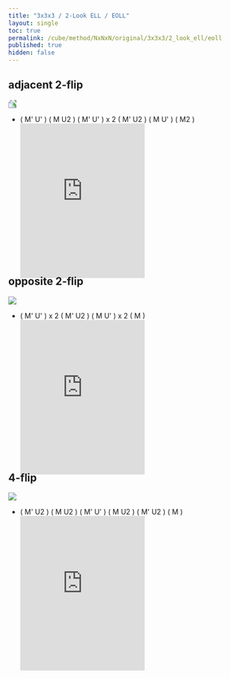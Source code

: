 ```yaml
---
title: "3x3x3 / 2-Look ELL / EOLL"
layout: single
toc: true
permalink: /cube/method/NxNxN/original/3x3x3/2_look_ell/eoll
published: true
hidden: false
---
```


<head>
  <base target="_blank">
  <style>
    .iframe-wrapper {
      overflow      : hidden;
      margin-bottom : -35px;
    }
    iframe {
      width         : 250px;
      height        : 330px;
      margin-top    : -20px;
      border        : none;
    }
    img {
      max-width:100px;
    }
  </style>
</head>



## adjacent 2-flip

<a href="https://www.speedsolving.com/wiki/index.php/ELL#Pure_flips">
  <img src="https://www.speedsolving.com/wiki/images/d/de/ELL_2-flip_%28a%29.jpg" style="transform:rotate(-90deg)">
</a>

- ( M' U' ) ( M U2 ) ( M' U' ) x 2 ( M' U2 ) ( M U' ) ( M2 )
  <div class="iframe-wrapper">
    <iframe
      scrolling="no"
      src="https://ruwix.com/widget/3d/?alg=M'%20U'%20M%20U2'%20M'%20U'%20M'%20U'%20M'%20U2'%20M%20U'%20M2'&colored=U*/cm%20u/e&solved=U-&hover=9&speed=500&flags=canvas"
    ></iframe>
  </div>



## opposite 2-flip

<a href="https://www.speedsolving.com/wiki/index.php/ELL#Pure_flips">
  <img src="https://www.speedsolving.com/wiki/images/4/4d/ELL_2-flip_%28b%29.jpg">
</a>

- ( M' U' ) x 2 ( M' U2 ) ( M U' ) x 2 ( M )
  <div class="iframe-wrapper">
    <iframe
      scrolling="no"
      src="https://ruwix.com/widget/3d/?alg=M'%20U'%20M'%20U'%20M'%20U2'%20M%20U'%20M%20U'%20M&colored=U*/cm%20u/e&solved=U-&hover=9&speed=500&flags=canvas"
    ></iframe>
  </div>



## 4-flip

<a href="https://www.speedsolving.com/wiki/index.php/ELL#Pure_flips">
  <img src="https://www.speedsolving.com/wiki/images/1/13/ELL_4-flip.jpg">
</a>

- ( M' U2 ) ( M U2 ) ( M' U' ) ( M U2 ) ( M' U2 ) ( M )
  <div class="iframe-wrapper">
    <iframe
      scrolling="no"
      src="https://ruwix.com/widget/3d/?alg=M'%20U2'%20M%20U2'%20M'%20U'%20M%20U2'%20M'%20U2'%20M&colored=U*/cm%20u/e&solved=U-&hover=9&speed=500&flags=canvas"
    ></iframe>
  </div>
